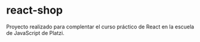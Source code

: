 # react-shop
Proyecto realizado para complentar el curso práctico de React en la escuela de JavaScript de Platzi.
